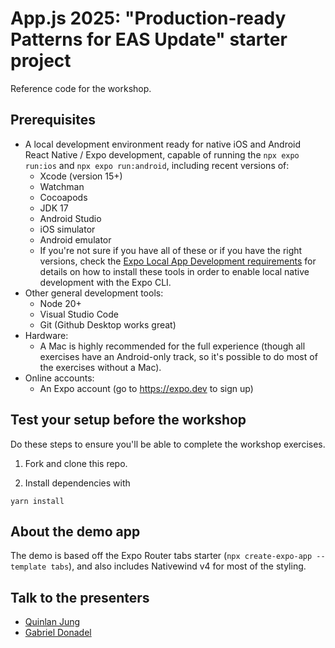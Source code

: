 # App.js 2025: "Production-ready Patterns for EAS Update" starter project

Reference code for the workshop.

## Prerequisites

- A local development environment ready for native iOS and Android React Native / Expo development, capable of running the `npx expo run:ios` and `npx expo run:android`, including recent versions of:
  - Xcode (version 15+)
  - Watchman
  - Cocoapods
  - JDK 17
  - Android Studio
  - iOS simulator
  - Android emulator
  - If you're not sure if you have all of these or if you have the right versions, check the [Expo Local App Development requirements](https://docs.expo.dev/guides/local-app-development/) for details on how to install these tools in order to enable local native development with the Expo CLI.
- Other general development tools:
  - Node 20+
  - Visual Studio Code
  - Git (Github Desktop works great)
- Hardware:
  - A Mac is highly recommended for the full experience (though all exercises have an Android-only track, so it's possible to do most of the exercises without a Mac).
- Online accounts:
  - An Expo account (go to https://expo.dev to sign up)

## Test your setup before the workshop

Do these steps to ensure you'll be able to complete the workshop exercises.

1. Fork and clone this repo.

2. Install dependencies with

```
yarn install
```

## About the demo app

The demo is based off the Expo Router tabs starter (`npx create-expo-app --template tabs`), and also includes Nativewind v4 for most of the styling.

## Talk to the presenters

- [Quinlan Jung](https://x.com/quinlanjung)
- [Gabriel Donadel](https://x.com/donadeldev)
